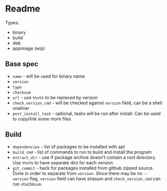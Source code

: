 # Readme

Types:

- binary
- build
- deb
- appimage (wip)

## Base spec

- `name` - will be used for binary name
- `version`
- `type`
- `checksum`
- `url` - use `%%v%%` to be replaced by version
- `check_version_cmd` - will be checked against `version` field, can be a shell
  oneliner
- `post_install_task` - optional, tasks will be run after install. Can be used
  to copy/link some more files

## Build

- `dependencies` - list of packages to be installed with apt
- `build_cmd` - list of commands to run to build and install the program
- `extract_dir` - use if package archive doesn't contain a root directory. Use
  `%%v%%` to have separate dirs for each version
- `git_commit` - hack for packages installed from github zipped source. Done in
  order to separate from `version`. Since there may be no `--version` flag,
  `version` field can have shasum and `check_version_cmd` can run `sha256sum`.
